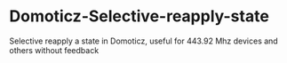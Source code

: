 # Domoticz-Selective-reapply-state
Selective reapply a state in Domoticz, useful for 443.92 Mhz devices and others without feedback
